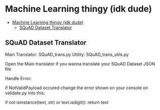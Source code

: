 # Machine Learning thingy (idk dude)

- [Machine Learning thingy (idk dude)](#machine-learning-thingy-idk-dude)
  - [SQuAD Dataset Translator](#squad-dataset-translator)

## SQuAD Dataset Translator

Main Translator: SQuAD_trans.py
Utility: SQuAD_trans_utils.py

Open the Main translator if you wanna translate your SQuAD Dataset JSON file

Handle Error:

if NotValidPayload occured
change the error shown on your console on validate.py into this:

if not isinstance(text, str) or text.isdigit():
        return text
